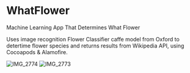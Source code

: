 # WhatFlower
Machine Learning App That Determines What Flower


Uses image recognition Flower Classifier caffe model from Oxford to detertime flower species and returns results from Wikipedia API, using Cocoapods & Alamofire.

![IMG_2774](https://user-images.githubusercontent.com/51424392/221722492-90501aa8-9885-4d83-8a9a-5c3bf1424b3a.PNG)
![IMG_2773](https://user-images.githubusercontent.com/51424392/221722501-e28d18c8-7a1e-452d-b2ec-9015004ed7cd.PNG)
